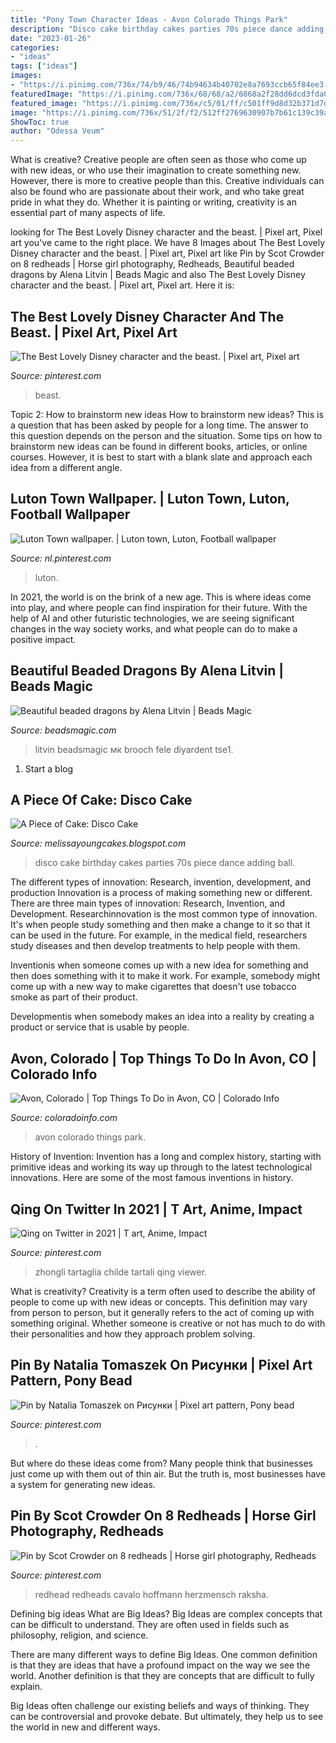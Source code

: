 ```yaml
---
title: "Pony Town Character Ideas - Avon Colorado Things Park"
description: "Disco cake birthday cakes parties 70s piece dance adding ball"
date: "2023-01-26"
categories:
- "ideas"
tags: ["ideas"]
images:
- "https://i.pinimg.com/736x/74/b9/46/74b94634b40702e8a7693ccb65f84ee3.jpg"
featuredImage: "https://i.pinimg.com/736x/68/68/a2/6868a2f28dd6dcd3fda0510c4628e9fd.jpg"
featured_image: "https://i.pinimg.com/736x/c5/01/ff/c501ff9d8d32b371d7d9cbd50890639d.jpg"
image: "https://i.pinimg.com/736x/51/2f/f2/512ff2769630907b7b61c139c39a4b9f.jpg"
ShowToc: true
author: "Odessa Veum"
---
```



What is creative?
Creative people are often seen as those who come up with new ideas, or who use their imagination to create something new. However, there is more to creative people than this. Creative individuals can also be found who are passionate about their work, and who take great pride in what they do. Whether it is painting or writing, creativity is an essential part of many aspects of life.

	

		
looking for The Best Lovely Disney character and the beast. | Pixel art, Pixel art you've came to the right place. We have 8 Images about The Best Lovely Disney character and the beast. | Pixel art, Pixel art like Pin by Scot Crowder on 8 redheads | Horse girl photography, Redheads, Beautiful beaded dragons by Alena Litvin | Beads Magic and also The Best Lovely Disney character and the beast. | Pixel art, Pixel art. Here it is:
		
    
## The Best Lovely Disney Character And The Beast. | Pixel Art, Pixel Art

<img loading=lazy src="https://i.pinimg.com/736x/74/b9/46/74b94634b40702e8a7693ccb65f84ee3.jpg" onerror="this.onerror=null;this.src='https://tse2.mm.bing.net/th?id=OIP.JAfnqDAZB-S2hsGFsqGgHwHaLB&amp;pid=15.1';" alt="The Best Lovely Disney character and the beast. | Pixel art, Pixel art">

_Source: pinterest.com_

>beast. 

	

Topic 2: How to brainstorm new ideas
How to brainstorm new ideas? This is a question that has been asked by people for a long time. The answer to this question depends on the person and the situation. Some tips on how to brainstorm new ideas can be found in different books, articles, or online courses. However, it is best to start with a blank slate and approach each idea from a different angle.

    
## Luton Town Wallpaper. | Luton Town, Luton, Football Wallpaper

<img loading=lazy src="https://i.pinimg.com/736x/51/2f/f2/512ff2769630907b7b61c139c39a4b9f.jpg" onerror="this.onerror=null;this.src='https://tse2.mm.bing.net/th?id=OIP.rsS1gMfljIDMIWQw6yE1GAHaJ3&amp;pid=15.1';" alt="Luton Town wallpaper. | Luton town, Luton, Football wallpaper">

_Source: nl.pinterest.com_

>luton. 

	

In 2021, the world is on the brink of a new age. This is where ideas come into play, and where people can find inspiration for their future. With the help of AI and other futuristic technologies, we are seeing significant changes in the way society works, and what people can do to make a positive impact.

    
## Beautiful Beaded Dragons By Alena Litvin | Beads Magic

<img loading=lazy src="https://beadsmagic.com/wp-content/uploads/2016/08/17.jpg" onerror="this.onerror=null;this.src='https://tse1.mm.bing.net/th?id=OIP.M5VgBssn8u78zjfsUrSBPQHaIC&amp;pid=15.1';" alt="Beautiful beaded dragons by Alena Litvin | Beads Magic">

_Source: beadsmagic.com_

>litvin beadsmagic мк brooch fele diyardent tse1. 

	

1. Start a blog

    
## A Piece Of Cake: Disco Cake

<img loading=lazy src="http://2.bp.blogspot.com/_v8WEwhkCBUw/TLQxG9dwoVI/AAAAAAAAAG0/NuId7fjutx4/s1600/DSCF5121.JPG" onerror="this.onerror=null;this.src='https://tse3.mm.bing.net/th?id=OIP.U_yk2ug_4TFjZ5Ah3MRD3wHaJ4&amp;pid=15.1';" alt="A Piece of Cake: Disco Cake">

_Source: melissayoungcakes.blogspot.com_

>disco cake birthday cakes parties 70s piece dance adding ball. 

	

The different types of innovation: Research, invention, development, and production
Innovation is a process of making something new or different. There are three main types of innovation: Research, Invention, and Development.
Researchinnovation is the most common type of innovation. It's when people study something and then make a change to it so that it can be used in the future. For example, in the medical field, researchers study diseases and then develop treatments to help people with them.

Inventionis when someone comes up with a new idea for something and then does something with it to make it work. For example, somebody might come up with a new way to make cigarettes that doesn't use tobacco smoke as part of their product. 

Developmentis when somebody makes an idea into a reality by creating a product or service that is usable by people.

    
## Avon, Colorado | Top Things To Do In Avon, CO | Colorado Info

<img loading=lazy src="https://www.coloradoinfo.com/sites/default/files/styles/mast/public/masts/avon-nottingham-park-amphitheater.jpg?itok=7s9ZHXa4" onerror="this.onerror=null;this.src='https://tse1.mm.bing.net/th?id=OIP.WBR78umWQVbzZ2HHZQ47TAHaDv&amp;pid=15.1';" alt="Avon, Colorado | Top Things To Do in Avon, CO | Colorado Info">

_Source: coloradoinfo.com_

>avon colorado things park. 

	

History of Invention:
Invention has a long and complex history, starting with primitive ideas and working its way up through to the latest technological innovations. Here are some of the most famous inventions in history.

    
## Qing On Twitter In 2021 | T Art, Anime, Impact

<img loading=lazy src="https://i.pinimg.com/736x/68/68/a2/6868a2f28dd6dcd3fda0510c4628e9fd.jpg" onerror="this.onerror=null;this.src='https://tse1.mm.bing.net/th?id=OIP.p2SA3WGOh4IVDENTYis-ewHaFc&amp;pid=15.1';" alt="Qing on Twitter in 2021 | T art, Anime, Impact">

_Source: pinterest.com_

>zhongli tartaglia childe tartali qing viewer. 

	

What is creativity?
Creativity is a term often used to describe the ability of people to come up with new ideas or concepts. This definition may vary from person to person, but it generally refers to the act of coming up with something original. Whether someone is creative or not has much to do with their personalities and how they approach problem solving.

    
## Pin By Natalia Tomaszek On Рисунки | Pixel Art Pattern, Pony Bead

<img loading=lazy src="https://i.pinimg.com/736x/c5/01/ff/c501ff9d8d32b371d7d9cbd50890639d.jpg" onerror="this.onerror=null;this.src='https://tse3.mm.bing.net/th?id=OIP.NAxMV9QUXD5kmpTPz8zd2gHaHa&amp;pid=15.1';" alt="Pin by Natalia Tomaszek on Рисунки | Pixel art pattern, Pony bead">

_Source: pinterest.com_

>. 

	

But where do these ideas come from? Many people think that businesses just come up with them out of thin air. But the truth is, most businesses have a system for generating new ideas.

    
## Pin By Scot Crowder On 8 Redheads | Horse Girl Photography, Redheads

<img loading=lazy src="https://i.pinimg.com/736x/6d/92/03/6d9203c9b4d15fccc50be9746c894de9.jpg" onerror="this.onerror=null;this.src='https://tse4.mm.bing.net/th?id=OIP.HTZay4S-elFF0VW3KCkwEQHaLH&amp;pid=15.1';" alt="Pin by Scot Crowder on 8 redheads | Horse girl photography, Redheads">

_Source: pinterest.com_

>redhead redheads cavalo hoffmann herzmensch raksha. 

	

Defining big ideas
What are Big Ideas?
Big Ideas are complex concepts that can be difficult to understand. They are often used in fields such as philosophy, religion, and science.

There are many different ways to define Big Ideas. One common definition is that they are ideas that have a profound impact on the way we see the world. Another definition is that they are concepts that are difficult to fully explain.

Big Ideas often challenge our existing beliefs and ways of thinking. They can be controversial and provoke debate. But ultimately, they help us to see the world in new and different ways.

